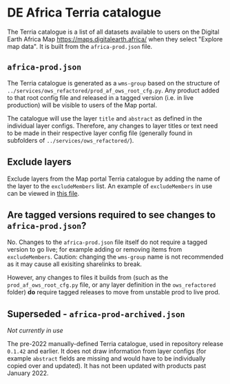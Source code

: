 # DE Africa Terria catalogue

The Terria catalogue is a list of all datasets available to users on the Digital Earth Africa Map https://maps.digitalearth.africa/ when they select "Explore map data". It is built from the `africa-prod.json` file.

## `africa-prod.json`

The Terria catalogue is generated as a `wms-group` based on the structure of `../services/ows_refactored/prod_af_ows_root_cfg.py`. 
Any product added to that root config file and released in a tagged version (i.e. in live production) will be visible to users of the Map portal. 

The catalogue will use the layer `title` and `abstract` as defined in the individual layer configs. Therefore, any changes to layer titles or text need to be made in their respective layer config file (generally found in subfolders of `../services/ows_refactored/`).

## Exclude layers 

Exclude layers from the Map portal Terria catalogue by adding the name of the layer to the `excludeMembers` list. An example of `excludeMembers` in use can be viewed in [this file](https://github.com/GeoscienceAustralia/dea-config/blob/master/dev/terria/terria-cube-v8.json).

## Are tagged versions required to see changes to `africa-prod.json`?

No. Changes to the `africa-prod.json` file itself do not require a tagged version to go live; for example adding or removing items from `excludeMembers`. Caution: changing the `wms-group` name is not recommended as it may cause all exisiting sharelinks to break.

However, any changes to files it builds from (such as the `prod_af_ows_root_cfg.py` file, or any layer definition in the `ows_refactored` folder) **do** require tagged releases to move from unstable prod to live prod.

## Superseded - `africa-prod-archived.json`

*Not currently in use*

The pre-2022 manually-defined Terria catalogue, used in repository release `0.1.42` and earlier. It does not draw information from layer configs (for example `abstract` fields are missing and would have to be individually copied over and updated). It has not been updated with products past January 2022.